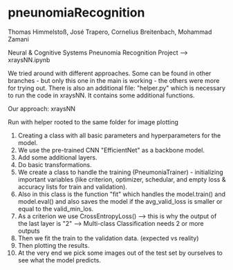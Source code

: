 # pneunomiaRecognition
Thomas Himmelstoß, José Trapero, Cornelius Breitenbach, Mohammad Zamani 

Neural & Cognitive Systems Pneunomia Recognition Project --> xraysNN.ipynb

We tried around with different approaches.
Some can be found in other branches - but only this one in the main is working - the others were more for trying out.
There is also an additional file: "helper.py" which is necessary to run the code in xraysNN. It contains some additional functions.

Our approach: xraysNN

Run with helper rooted to the same folder for image plotting

1. Creating a class with all basic parameters and hyperparameters for the model.
2. We use the pre-trained CNN "EfficientNet" as a backbone model.
3. Add some additional layers.
4. Do basic transformations.
5. We create a class to handle the training (PneumoniaTrainer) - initializing important variables (like criterion, optimizer, schedular, and empty loss & accuracy lists for train and validation).
6. Also in this class is the function "fit" which handles the model.train() and model.eval() and also saves the model if the avg_valid_loss is smaller or equal to the valid_min_los.
7. As a criterion we use CrossEntropyLoss() --> this is why the output of the last layer is "2" --> Multi-class Classification needs 2 or more outputs
8. Then we fit the train to the validation data. (expected vs reality)
9. Then plotting the results.
10. At the very end we pick some images out of the test set by ourselves to see what the model predicts.

